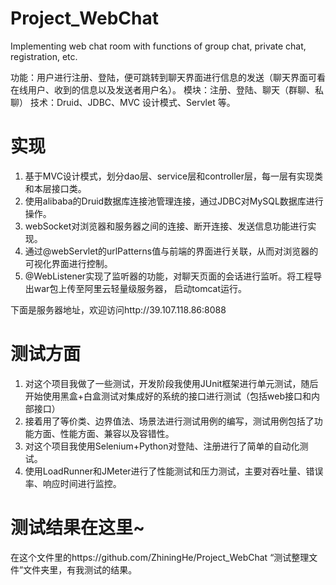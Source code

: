 # Project_WebChat
Implementing web chat room with functions of group chat, private chat, registration, etc.

功能：用户进行注册、登陆，便可跳转到聊天界面进行信息的发送（聊天界面可看在线用户、收到的信息以及发送者用户名）。
模块：注册、登陆、聊天（群聊、私聊）
技术：Druid、JDBC、MVC 设计模式、Servlet 等。

# 实现
1. 基于MVC设计模式，划分dao层、service层和controller层，每一层有实现类和本层接口类。
2. 使用alibaba的Druid数据库连接池管理连接，通过JDBC对MySQL数据库进行操作。
3. webSocket对浏览器和服务器之间的连接、断开连接、发送信息功能进行实现。
4. 通过@webServlet的urlPatterns值与前端的界面进行关联，从而对浏览器的可视化界面进行控制。
5. @WebListener实现了监听器的功能，对聊天页面的会话进行监听。将工程导出war包上传至阿里云轻量级服务器， 启动tomcat运行。 

下面是服务器地址，欢迎访问http://39.107.118.86:8088

# 测试方面
1. 对这个项目我做了一些测试，开发阶段我使用JUnit框架进行单元测试，随后开始使用黑盒+白盒测试对集成好的系统的接口进行测试（包括web接口和内部接口）
2. 接着用了等价类、边界值法、场景法进行测试用例的编写，测试用例包括了功能方面、性能方面、兼容以及容错性。
3. 对这个项目我使用Selenium+Python对登陆、注册进行了简单的自动化测试。
4. 使用LoadRunner和JMeter进行了性能测试和压力测试，主要对吞吐量、错误率、响应时间进行监控。

# 测试结果在这里~
在这个文件里的https://github.com/ZhiningHe/Project_WebChat “测试整理文件”文件夹里，有我测试的结果。

